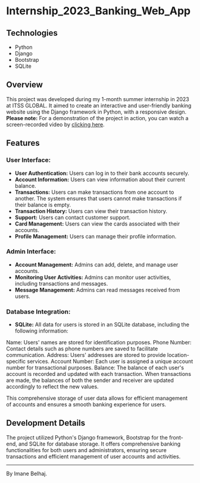 # Internship_2023_Banking_Web_App

## Technologies

- Python
- Django
- Bootstrap
- SQLite

## Overview

This project was developed during my 1-month summer internship in 2023 at ITSS GLOBAL. It aimed to create an interactive and user-friendly banking website using the Django framework in Python, with a responsive design.
**Please note:** For a demonstration of the project in action, you can watch a screen-recorded video by [clicking here]([link_to_your_google_drive_video](https://drive.google.com/file/d/1tcz4yNeFtZuBdVs7bA4Fm7Ft1_waaF7Y/view?usp=drive_link)).

## Features

### User Interface:
- **User Authentication:** Users can log in to their bank accounts securely.
- **Account Information:** Users can view information about their current balance.
- **Transactions:** Users can make transactions from one account to another. The system ensures that users cannot make transactions if their balance is empty.
- **Transaction History:** Users can view their transaction history.
- **Support:** Users can contact customer support.
- **Card Management:** Users can view the cards associated with their accounts.
- **Profile Management:** Users can manage their profile information.

### Admin Interface:
- **Account Management:** Admins can add, delete, and manage user accounts.
- **Monitoring User Activities:** Admins can monitor user activities, including transactions and messages.
- **Message Management:** Admins can read messages received from users.

### Database Integration:
- **SQLite:** All data for users is stored in an SQLite database, including the following information:

Name: Users' names are stored for identification purposes.
Phone Number: Contact details such as phone numbers are saved to facilitate communication.
Address: Users' addresses are stored to provide location-specific services.
Account Number: Each user is assigned a unique account number for transactional purposes.
Balance: The balance of each user's account is recorded and updated with each transaction.
When transactions are made, the balances of both the sender and receiver are updated accordingly to reflect the new values.

This comprehensive storage of user data allows for efficient management of accounts and ensures a smooth banking experience for users.

## Development Details

The project utilized Python's Django framework, Bootstrap for the front-end, and SQLite for database storage. It offers comprehensive banking functionalities for both users and administrators, ensuring secure transactions and efficient management of user accounts and activities.


---
By Imane Belhaj.

